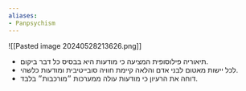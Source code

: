 ```yaml
---
aliases:
- Panpsychism
---
```


![[Pasted image 20240528213626.png]]
- תיאוריה פילוסופית המציעה כי מודעות היא בבסיס כל דבר ביקום. 
- לכל יישות מאטום לבני אדם והלאה קיימת חוויה סובייטיבית ומודעות כלשהי. 
- דוחה את הרעיון כי מודעות עולה ממערכות ״מורכבות״ בלבד. 
